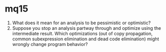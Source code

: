 # mq15

1. What does it mean for an analysis to be pessimistic or optimistic?
1. Suppose you stop an analysis partway through and optimize using the intermediate result. Which optimizations (out of copy propagation, common subexpression elimination and dead code elimination) might wrongly change program behavior?
